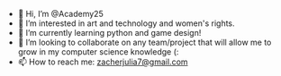 - 👋 Hi, I’m @Academy25
- 👀 I’m interested in art and technology and women's rights.
- 🌱 I’m currently learning python and game design!
- 💞️ I’m looking to collaborate on any team/project that will allow me to grow in my computer science knowledge (:
- 📫 How to reach me: zacherjulia7@gmail.com

<!---
Academy25/Academy25 is a ✨ special ✨ repository because its `README.md` (this file) appears on your GitHub profile.
You can click the Preview link to take a look at your changes.
--->
